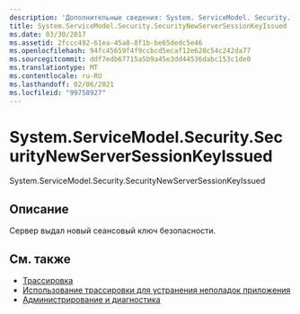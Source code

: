 ```yaml
---
description: 'Дополнительные сведения: System. ServiceModel. Security. Секуритиневсерверсессионкэйиссуед'
title: System.ServiceModel.Security.SecurityNewServerSessionKeyIssued
ms.date: 03/30/2017
ms.assetid: 2fccc492-61ea-45a8-8f1b-be65dedc5e46
ms.openlocfilehash: 94fc45659f4f9ccbcd5ecaf12e620c54c242da77
ms.sourcegitcommit: ddf7edb67715a5b9a45e3dd44536dabc153c1de0
ms.translationtype: MT
ms.contentlocale: ru-RU
ms.lasthandoff: 02/06/2021
ms.locfileid: "99758927"
---
```

# <a name="systemservicemodelsecuritysecuritynewserversessionkeyissued"></a>System.ServiceModel.Security.SecurityNewServerSessionKeyIssued

System.ServiceModel.Security.SecurityNewServerSessionKeyIssued  
  
## <a name="description"></a>Описание  

 Сервер выдал новый сеансовый ключ безопасности.  
  
## <a name="see-also"></a>См. также

- [Трассировка](index.md)
- [Использование трассировки для устранения неполадок приложения](using-tracing-to-troubleshoot-your-application.md)
- [Администрирование и диагностика](../index.md)
